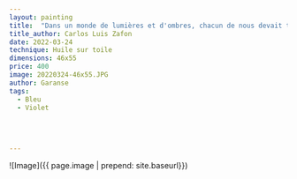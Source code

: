 ```yaml
---
layout: painting
title:  "Dans un monde de lumières et d'ombres, chacun de nous devait trouver son propre chemin." 
title_author: Carlos Luis Zafon   
date: 2022-03-24
technique: Huile sur toile
dimensions: 46x55
price: 400
image: 20220324-46x55.JPG
author: Garanse
tags:
  - Bleu
  - Violet
 
  
  
  
---
```

![Image]({{ page.image | prepend: site.baseurl}})


